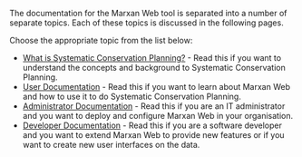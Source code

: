 The documentation for the Marxan Web tool is separated into a number of separate topics. Each of these topics is discussed in the following pages.  

Choose the appropriate topic from the list below:
* [What is Systematic Conservation Planning?](https://andrewcottam.github.io/marxan-web/documentation/docs_concepts.html) - Read this if you want to understand the concepts and background to Systematic Conservation Planning.
* [User Documentation](https://andrewcottam.github.io/marxan-web/documentation/docs_user.html) - Read this if you want to learn about Marxan Web and how to use it to do Systematic Conservation Planning.
* [Administrator Documentation](https://andrewcottam.github.io/marxan-web/documentation/docs_admin.html) - Read this if you are an IT administrator and you want to deploy and configure Marxan Web in your organisation.
* [Developer Documentation](https://andrewcottam.github.io/marxan-web/documentation/docs_dev.html) - Read this if you are a software developer and you want to extend Marxan Web to provide new features or if you want to create new user interfaces on the data.
